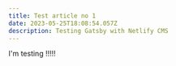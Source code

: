 ```yaml
---
title: Test article no 1
date: 2023-05-25T18:08:54.057Z
description: Testing Gatsby with Netlify CMS
---
```

I﻿'m testing !!!!!